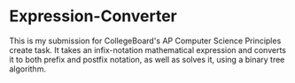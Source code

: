 # Expression-Converter
This is my submission for CollegeBoard's AP Computer Science Principles create task. It takes an infix-notation mathematical expression and converts it to both prefix and postfix notation, as well as solves it, using a binary tree algorithm.

